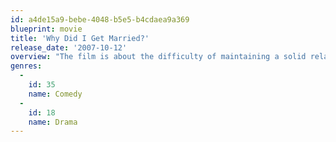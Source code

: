 ```yaml
---
id: a4de15a9-bebe-4048-b5e5-b4cdaea9a369
blueprint: movie
title: 'Why Did I Get Married?'
release_date: '2007-10-12'
overview: "The film is about the difficulty of maintaining a solid relationship in modern times. Eight married college friends plus one other non-friend (all of whom have achieved middle to upper class economic status) go to Colorado for their annual week-long reunion, but the mood shifts when one couple's infidelity comes to light. Secrets are revealed and each couple begins to question their own marriage"
genres:
  -
    id: 35
    name: Comedy
  -
    id: 18
    name: Drama
---
```

